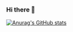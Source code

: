 ### Hi there 👋

[![Anurag's GitHub stats](https://github-readme-stats.vercel.app/api?username=ChaiMayor)](https://github.com/anuraghazra/github-readme-stats)

<!--START_SECTION:waka-->
<!--END_SECTION:waka-->

<!--
**ChaiMayor/ChaiMayor** is a ✨ _special_ ✨ repository because its `README.md` (this file) appears on your GitHub profile.

Here are some ideas to get you started:

- 🔭 I’m currently working on ...
- 🌱 I’m currently learning ...
- 👯 I’m looking to collaborate on ...
- 🤔 I’m looking for help with ...
- 💬 Ask me about ...
- 📫 How to reach me: ...
- 😄 Pronouns: ...
- ⚡ Fun fact: ...
-->
